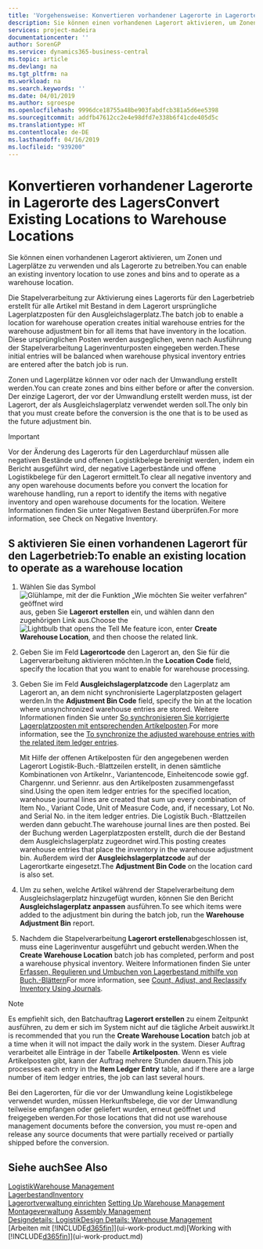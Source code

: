```yaml
---
title: 'Vorgehensweise: Konvertieren vorhandener Lagerorte in Lagerorte des Lagers | Microsoft Docs'
description: Sie können einen vorhandenen Lagerort aktivieren, um Zonen und Lagerplätze zu verwenden und als Lagerorte zu betreiben.
services: project-madeira
documentationcenter: ''
author: SorenGP
ms.service: dynamics365-business-central
ms.topic: article
ms.devlang: na
ms.tgt_pltfrm: na
ms.workload: na
ms.search.keywords: ''
ms.date: 04/01/2019
ms.author: sgroespe
ms.openlocfilehash: 9996dce18755a48be903fabdfcb381a5d6ee5398
ms.sourcegitcommit: addfb47612cc2e4e98dfd7e338b6f41cde405d5c
ms.translationtype: HT
ms.contentlocale: de-DE
ms.lasthandoff: 04/16/2019
ms.locfileid: "939200"
---
```

# <a name="convert-existing-locations-to-warehouse-locations"></a><span data-ttu-id="99970-103">Konvertieren vorhandener Lagerorte in Lagerorte des Lagers</span><span class="sxs-lookup"><span data-stu-id="99970-103">Convert Existing Locations to Warehouse Locations</span></span>
<span data-ttu-id="99970-104">Sie können einen vorhandenen Lagerort aktivieren, um Zonen und Lagerplätze zu verwenden und als Lagerorte zu betreiben.</span><span class="sxs-lookup"><span data-stu-id="99970-104">You can enable an existing inventory location to use zones and bins and to operate as a warehouse location.</span></span>  

<span data-ttu-id="99970-105">Die Stapelverarbeitung zur Aktivierung eines Lagerorts für den Lagerbetrieb erstellt für alle Artikel mit Bestand in dem Lagerort ursprüngliche Lagerplatzposten für den Ausgleichslagerplatz.</span><span class="sxs-lookup"><span data-stu-id="99970-105">The batch job to enable a location for warehouse operation creates initial warehouse entries for the warehouse adjustment bin for all items that have inventory in the location.</span></span> <span data-ttu-id="99970-106">Diese ursprünglichen Posten werden ausgeglichen, wenn nach Ausführung der Stapelverarbeitung Lagerinventurposten eingegeben werden.</span><span class="sxs-lookup"><span data-stu-id="99970-106">These initial entries will be balanced when warehouse physical inventory entries are entered after the batch job is run.</span></span>  

<span data-ttu-id="99970-107">Zonen und Lagerplätze können vor oder nach der Umwandlung erstellt werden.</span><span class="sxs-lookup"><span data-stu-id="99970-107">You can create zones and bins either before or after the conversion.</span></span> <span data-ttu-id="99970-108">Der einzige Lagerort, der vor der Umwandlung erstellt werden muss, ist der Lagerort, der als Ausgleichslagerplatz verwendet werden soll.</span><span class="sxs-lookup"><span data-stu-id="99970-108">The only bin that you must create before the conversion is the one that is to be used as the future adjustment bin.</span></span>  

> [!IMPORTANT]  
>  <span data-ttu-id="99970-109">Vor der Änderung des Lagerorts für den Lagerdurchlauf müssen alle negativen Bestände und offenen Logistikbelege bereinigt werden, indem ein Bericht ausgeführt wird, der negative Lagerbestände und offene Logistikbelege für den Lagerort ermittelt.</span><span class="sxs-lookup"><span data-stu-id="99970-109">To clear all negative inventory and any open warehouse documents before you convert the location for warehouse handling, run a report to identify the items with negative inventory and open warehouse documents for the location.</span></span> <span data-ttu-id="99970-110">Weitere Informationen finden Sie unter Negativen Bestand überprüfen.</span><span class="sxs-lookup"><span data-stu-id="99970-110">For more information, see Check on Negative Inventory.</span></span>  

## <a name="to-enable-an-existing-location-to-operate-as-a-warehouse-location"></a><span data-ttu-id="99970-111">S aktivieren Sie einen vorhandenen Lagerort für den Lagerbetrieb:</span><span class="sxs-lookup"><span data-stu-id="99970-111">To enable an existing location to operate as a warehouse location</span></span>  
1.  <span data-ttu-id="99970-112">Wählen Sie das Symbol ![Glühlampe, mit der die Funktion „Wie möchten Sie weiter verfahren“ geöffnet wird](media/ui-search/search_small.png "Wie möchten Sie weiter verfahren?") aus, geben Sie **Lagerort erstellen** ein, und wählen dann den zugehörigen Link aus.</span><span class="sxs-lookup"><span data-stu-id="99970-112">Choose the ![Lightbulb that opens the Tell Me feature](media/ui-search/search_small.png "Tell me what you want to do") icon, enter **Create Warehouse Location**, and then choose the related link.</span></span>  
2.  <span data-ttu-id="99970-113">Geben Sie im Feld **Lagerortcode** den Lagerort an, den Sie für die Lagerverarbeitung aktivieren möchten.</span><span class="sxs-lookup"><span data-stu-id="99970-113">In the **Location Code** field, specify the location that you want to enable for warehouse processing.</span></span>  
3.  <span data-ttu-id="99970-114">Geben Sie im Feld **Ausgleichslagerplatzcode** den Lagerplatz am Lagerort an, an dem nicht synchronisierte Lagerplatzposten gelagert werden.</span><span class="sxs-lookup"><span data-stu-id="99970-114">In the **Adjustment Bin Code** field, specify the bin at the location where unsynchronized warehouse entries are stored.</span></span> <span data-ttu-id="99970-115">Weitere Informationen finden Sie unter [So synchronisieren Sie korrigierte Lagerplatzposten mit entsprechenden Artikelposten](inventory-how-count-adjust-reclassify.md#to-synchronize-the-adjusted-warehouse-entries-with-the-related-item-ledger-entries).</span><span class="sxs-lookup"><span data-stu-id="99970-115">For more information, see the [To synchronize the adjusted warehouse entries with the related item ledger entries](inventory-how-count-adjust-reclassify.md#to-synchronize-the-adjusted-warehouse-entries-with-the-related-item-ledger-entries).</span></span>  

    <span data-ttu-id="99970-116">Mit Hilfe der offenen Artikelposten für den angegebenen werden Lagerort Logistik-Buch.-Blattzeilen erstellt, in denen sämtliche Kombinationen von Artikelnr., Variantencode, Einheitencode sowie ggf. Chargennr. und Seriennr. aus den Artikelposten zusammengefasst sind.</span><span class="sxs-lookup"><span data-stu-id="99970-116">Using the open item ledger entries for the specified location, warehouse journal lines are created that sum up every combination of Item No., Variant Code, Unit of Measure Code, and, if necessary, Lot No. and Serial No. in the item ledger entries.</span></span> <span data-ttu-id="99970-117">Die Logistik Buch.-Blattzeilen werden dann gebucht.</span><span class="sxs-lookup"><span data-stu-id="99970-117">The warehouse journal lines are then posted.</span></span> <span data-ttu-id="99970-118">Bei der Buchung werden Lagerplatzposten erstellt, durch die der Bestand dem Ausgleichslagerplatz zugeordnet wird.</span><span class="sxs-lookup"><span data-stu-id="99970-118">This posting creates warehouse entries that place the inventory in the warehouse adjustment bin.</span></span> <span data-ttu-id="99970-119">Außerdem wird der **Ausgleichslagerplatzcode** auf der Lagerortkarte eingesetzt.</span><span class="sxs-lookup"><span data-stu-id="99970-119">The **Adjustment Bin Code** on the location card is also set.</span></span>  

4.  <span data-ttu-id="99970-120">Um zu sehen, welche Artikel während der Stapelverarbeitung dem Ausgleichslagerplatz hinzugefügt wurden, können Sie den Bericht  **Ausgleichslagerplatz anpassen** ausführen.</span><span class="sxs-lookup"><span data-stu-id="99970-120">To see which items were added to the adjustment bin during the batch job, run the **Warehouse Adjustment Bin** report.</span></span>  
5.  <span data-ttu-id="99970-121">Nachdem die Stapelverarbeitung   **Lagerort erstellen**abgeschlossen ist, muss eine Lagerinventur ausgeführt und gebucht werden.</span><span class="sxs-lookup"><span data-stu-id="99970-121">When the **Create Warehouse Location** batch job has completed, perform and post a warehouse physical inventory.</span></span> <span data-ttu-id="99970-122">Weitere Informationen finden Sie unter [Erfassen, Regulieren und Umbuchen von Lagerbestand mithilfe von Buch.-Blättern](inventory-how-count-adjust-reclassify.md)</span><span class="sxs-lookup"><span data-stu-id="99970-122">For more information, see [Count, Adjust, and Reclassify Inventory Using Journals](inventory-how-count-adjust-reclassify.md).</span></span>  

> [!NOTE]  
>  <span data-ttu-id="99970-123">Es empfiehlt sich, den Batchauftrag **Lagerort erstellen** zu einem Zeitpunkt ausführen, zu dem er sich im System nicht auf die tägliche Arbeit auswirkt.</span><span class="sxs-lookup"><span data-stu-id="99970-123">It is recommended that you run the **Create Warehouse Location** batch job at a time when it will not impact the daily work in the system.</span></span> <span data-ttu-id="99970-124">Dieser Auftrag verarbeitet alle Einträge in der Tabelle **Artikelposten**. Wenn es viele Artikelposten gibt, kann der Auftrag mehrere Stunden dauern.</span><span class="sxs-lookup"><span data-stu-id="99970-124">This job processes each entry in the **Item Ledger Entry** table, and if there are a large number of item ledger entries, the job can last several hours.</span></span>  

 <span data-ttu-id="99970-125">Bei den Lagerorten, für die vor der Umwandlung keine Logistikbelege verwendet wurden, müssen Herkunftsbelege, die vor der Umwandlung teilweise empfangen oder geliefert wurden, erneut geöffnet und freigegeben werden.</span><span class="sxs-lookup"><span data-stu-id="99970-125">For those locations that did not use warehouse management documents before the conversion, you must re-open and release any source documents that were partially received or partially shipped before the conversion.</span></span>  

## <a name="see-also"></a><span data-ttu-id="99970-126">Siehe auch</span><span class="sxs-lookup"><span data-stu-id="99970-126">See Also</span></span>  
[<span data-ttu-id="99970-127">Logistik</span><span class="sxs-lookup"><span data-stu-id="99970-127">Warehouse Management</span></span>](warehouse-manage-warehouse.md)  
[<span data-ttu-id="99970-128">Lagerbestand</span><span class="sxs-lookup"><span data-stu-id="99970-128">Inventory</span></span>](inventory-manage-inventory.md)  
<span data-ttu-id="99970-129">[Lagerortverwaltung einrichten](warehouse-setup-warehouse.md)   </span><span class="sxs-lookup"><span data-stu-id="99970-129">[Setting Up Warehouse Management](warehouse-setup-warehouse.md)   </span></span>  
<span data-ttu-id="99970-130">[Montageverwaltung](assembly-assemble-items.md)  </span><span class="sxs-lookup"><span data-stu-id="99970-130">[Assembly Management](assembly-assemble-items.md)  </span></span>  
[<span data-ttu-id="99970-131">Designdetails: Logistik</span><span class="sxs-lookup"><span data-stu-id="99970-131">Design Details: Warehouse Management</span></span>](design-details-warehouse-management.md)  
<span data-ttu-id="99970-132">[Arbeiten mit [!INCLUDE[d365fin](includes/d365fin_md.md)]](ui-work-product.md)</span><span class="sxs-lookup"><span data-stu-id="99970-132">[Working with [!INCLUDE[d365fin](includes/d365fin_md.md)]](ui-work-product.md)</span></span>
